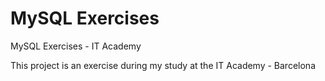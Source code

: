 # MySQL Exercises
MySQL Exercises - IT Academy

This project is an exercise during my study at the IT Academy - Barcelona
